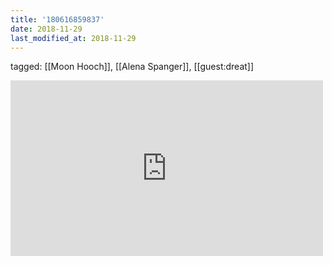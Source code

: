 ```yaml
---
title: '180616859837'
date: 2018-11-29
last_modified_at: 2018-11-29
---
```

tagged: [[Moon Hooch]], [[Alena Spanger]], [[guest:dreat]]
<iframe allow="accelerometer; autoplay; clipboard-write; encrypted-media; gyroscope; picture-in-picture" allowfullscreen="" frameborder="0" height="281" id="youtube_iframe" src="https://www.youtube.com/embed/Mvvo9PfB0h4?feature=oembed&amp;enablejsapi=1&amp;origin=https://safe.txmblr.com&amp;wmode=opaque" width="500"></iframe>